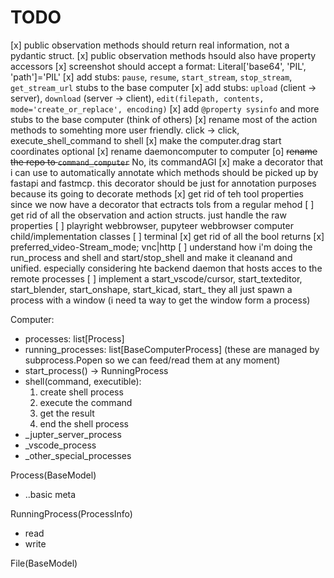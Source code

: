 # TODO

[x] public observation methods should return real information, not a pydantic struct.
[x] public observation methods hsould also have property accessors
[x] screenshot should accept a format: Literal['base64', 'PIL', 'path']='PIL'
[x] add stubs: `pause`, `resume`, `start_stream`, `stop_stream`, `get_stream_url` stubs to the base computer
[x] add stubs: `upload` (client -> server), `download` (server -> client), `edit(filepath, contents, mode='create_or_replace', encoding)`
[x] add `@property sysinfo` and more stubs to the base computer (think of others)
[x] rename most of the action methods to somehting more user friendly. click -> click, execute_shell_command to shell
[x] make the computer.drag start coordinates optional
[x] rename daemoncomputer to computer
[o] ~~rename the repo to `command_computer`~~ No, its commandAGI
[x] make a decorator that i can  use to automatically annotate which methods should be picked up by fastapi and fastmcp. this decorator should be just for annotation purposes because its going to decorate methods
[x] get rid of teh tool properties since we now have a decorator that ectracts tols from a regular mehod
[ ] get rid of all the observation and action structs. just handle the raw properties
[ ] playright webbrowser, pupyteer webbrowser computer child/implementation classes
[ ] terminal
[x] get rid of all the bool returns
[x] preferred_video-Stream_mode; vnc|http
[ ] understand how i'm doing the run_process and shell and start/stop_shell and make it cleanand and unified. especially considering hte backend daemon that hosts acces to the remote processes
[ ] implement a start_vscode/cursor, start_texteditor, start_blender, start_onshape, start_kicad, start_ they all just spawn a process with a window (i need ta  way to get the window form a process)


Computer:
- processes: list[Process]
- running_processes: list[BaseComputerProcess] (these are managed by subprocess.Popen so we can feed/read them at any moment)
- start_process() -> RunningProcess
- shell(command, executible):
    1. create shell process
    2. execute the command
    3. get the result
    4. end the shell process
- _jupter_server_process
- _vscode_process
- _other_special_processes

Process(BaseModel)
- ..basic meta

RunningProcess(ProcessInfo)
- read
- write

File(BaseModel)